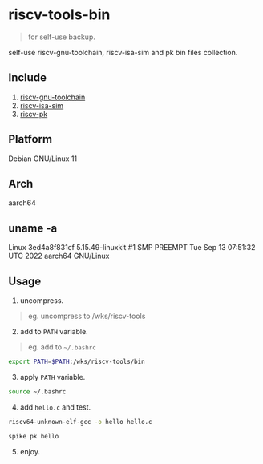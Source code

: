 # riscv-tools-bin
> for self-use backup.

self-use riscv-gnu-toolchain, riscv-isa-sim and pk bin files collection.

## Include
1. [riscv-gnu-toolchain](https://github.com/riscv-collab/riscv-gnu-toolchain)
2. [riscv-isa-sim](https://github.com/riscv-software-src/riscv-isa-sim)
3. [riscv-pk](https://github.com/riscv-software-src/riscv-pk)

## Platform
Debian GNU/Linux 11

## Arch
aarch64

## uname -a
Linux 3ed4a8f831cf 5.15.49-linuxkit #1 SMP PREEMPT Tue Sep 13 07:51:32 UTC 2022 aarch64 GNU/Linux

## Usage
1. uncompress.
> eg. uncompress to /wks/riscv-tools

2. add to `PATH` variable.
> eg. add to `~/.bashrc`
```bash
export PATH=$PATH:/wks/riscv-tools/bin
```

3. apply `PATH` variable.
```bash
source ~/.bashrc
```

4. add `hello.c` and test.

```bash
riscv64-unknown-elf-gcc -o hello hello.c

spike pk hello
```

5. enjoy.
